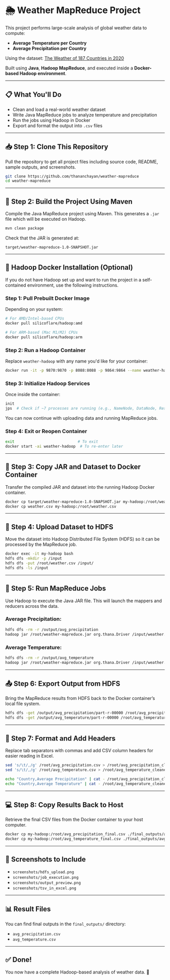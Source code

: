 # 🌦️ Weather MapReduce Project

This project performs large-scale analysis of global weather data to compute:
- **Average Temperature per Country**
- **Average Precipitation per Country**

Using the dataset: [The Weather of 187 Countries in 2020](https://www.kaggle.com/datasets/amirhoseinsedaghati/the-weather-of-187-countries-in-2020)

Built using **Java**, **Hadoop MapReduce**, and executed inside a **Docker-based Hadoop environment**.

---

## 📋 What You'll Do

- Clean and load a real-world weather dataset
- Write Java MapReduce jobs to analyze temperature and precipitation
- Run the jobs using Hadoop in Docker
- Export and format the output into `.csv` files

---

## 📥 Step 1: Clone This Repository

Pull the repository to get all project files including source code, README, sample outputs, and screenshots.

```bash
git clone https://github.com/thananchayan/weather-mapreduce
cd weather-mapreduce
```

---

## 🧱 Step 2: Build the Project Using Maven

Compile the Java MapReduce project using Maven. This generates a `.jar` file which will be executed on Hadoop.

```bash
mvn clean package
```

Check that the JAR is generated at:
```
target/weather-mapreduce-1.0-SNAPSHOT.jar
```

---

## 🐳 Hadoop Docker Installation (Optional)

If you do not have Hadoop set up and want to run the project in a self-contained environment, use the following instructions.

### Step 1: Pull Prebuilt Docker Image

Depending on your system:

```bash
# For AMD/Intel-based CPUs
docker pull silicoflare/hadoop:amd

# For ARM-based (Mac M1/M2) CPUs
docker pull silicoflare/hadoop:arm
```

### Step 2: Run a Hadoop Container

Replace `weather-hadoop` with any name you'd like for your container:

```bash
docker run -it -p 9870:9870 -p 8088:8088 -p 9864:9864 --name weather-hadoop silicoflare/hadoop:amd
```

### Step 3: Initialize Hadoop Services

Once inside the container:

```bash
init
jps  # Check if ~7 processes are running (e.g., NameNode, DataNode, ResourceManager, etc.)
```

You can now continue with uploading data and running MapReduce jobs.

### Step 4: Exit or Reopen Container

```bash
exit                            # To exit
docker start -ai weather-hadoop  # To re-enter later
```

---

## 🐳 Step 3: Copy JAR and Dataset to Docker Container

Transfer the compiled JAR and dataset into the running Hadoop Docker container.

```bash
docker cp target/weather-mapreduce-1.0-SNAPSHOT.jar my-hadoop:/root/weather-mapreduce.jar
docker cp weather.csv my-hadoop:/root/weather.csv
```

---

## 📂 Step 4: Upload Dataset to HDFS

Move the dataset into Hadoop Distributed File System (HDFS) so it can be processed by the MapReduce job.

```bash
docker exec -it my-hadoop bash
hdfs dfs -mkdir -p /input
hdfs dfs -put /root/weather.csv /input/
hdfs dfs -ls /input
```

---

## 🚀 Step 5: Run MapReduce Jobs

Use Hadoop to execute the Java JAR file. This will launch the mappers and reducers across the data.

### Average Precipitation:

```bash
hdfs dfs -rm -r /output/avg_precipitation
hadoop jar /root/weather-mapreduce.jar org.thana.Driver /input/weather.csv /output/avg_precipitation precipitation
```

### Average Temperature:

```bash
hdfs dfs -rm -r /output/avg_temperature
hadoop jar /root/weather-mapreduce.jar org.thana.Driver /input/weather.csv /output/avg_temperature temperature
```

---

## 📤 Step 6: Export Output from HDFS

Bring the MapReduce results from HDFS back to the Docker container’s local file system.

```bash
hdfs dfs -get /output/avg_precipitation/part-r-00000 /root/avg_precipitation.csv
hdfs dfs -get /output/avg_temperature/part-r-00000 /root/avg_temperature.csv
```

---

## 🔁 Step 7: Format and Add Headers

Replace tab separators with commas and add CSV column headers for easier reading in Excel.

```bash
sed 's/\t/,/g' /root/avg_precipitation.csv > /root/avg_precipitation_cleaned.csv
sed 's/\t/,/g' /root/avg_temperature.csv > /root/avg_temperature_cleaned.csv

echo "Country,Average Precipitation" | cat - /root/avg_precipitation_cleaned.csv > /root/avg_precipitation_final.csv
echo "Country,Average Temperature" | cat - /root/avg_temperature_cleaned.csv > /root/avg_temperature_final.csv
```

---

## 💻 Step 8: Copy Results Back to Host

Retrieve the final CSV files from the Docker container to your host computer.

```bash
docker cp my-hadoop:/root/avg_precipitation_final.csv ./final_outputs/avg_precipitation.csv
docker cp my-hadoop:/root/avg_temperature_final.csv ./final_outputs/avg_temperature.csv
```

---

## 📸 Screenshots to Include

- `screenshots/hdfs_upload.png`
- `screenshots/job_execution.png`
- `screenshots/output_preview.png`
- `screenshots/tsv_in_excel.png`

---

## 📊 Result Files

You can find final outputs in the `final_outputs/` directory:
- `avg_precipitation.csv`
- `avg_temperature.csv`

---

## ✅ Done!

You now have a complete Hadoop-based analysis of weather data. 🎉